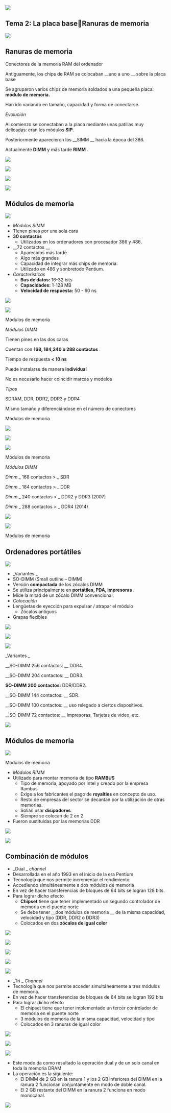![](img/U26_-_Zocalos_de_memoria0.png)

## Tema 2: La placa baseRanuras de memoria

![](img/U26_-_Zocalos_de_memoria1.jpg)

## Ranuras de memoria

Conectores de la memoria RAM del ordenador

Antiguamente, los chips de RAM se colocaban  __uno a uno __ sobre la placa base

Se agruparon varios chips de memoria soldados a una pequeña placa:  __módulo de memoria\.__

Han ido variando en tamaño, capacidad y forma de conectarse\.

_Evolución_

Al comienzo se conectaban a la placa mediante unas patillas muy delicadas: eran los módulos  __SIP\.__

Posteriormente aparecieron los  __SIMM __ hacia la época del 386\.

Actualmente  __DIMM__  y más tarde  __RIMM__ \.

![](img/U26_-_Zocalos_de_memoria2.jpg)

![](img/U26_-_Zocalos_de_memoria3.gif)

![](img/U26_-_Zocalos_de_memoria4.gif)

![](img/U26_-_Zocalos_de_memoria5.gif)

## Módulos de memoria

![](img/U26_-_Zocalos_de_memoria6.png)

* _Módulos SIMM_
* Tienen pines por una sola cara
* __30 contactos__
  * Utilizados en los ordenadores con procesador 386 y 486\.
* __72 contactos __
  * Aparecidos más tarde
  * Algo más grandes
  * Capacidad de integrar más chips de memoria\.
  * Utilizado en 486 y sonbretodo Pentium\.
* _Características_
  * __Bus de datos:__  16\-32 bits
  * __Capacidades:__  1\-128 MB
  * __Velocidad de respuesta:__  50 \- 60 ns

![](img/U26_-_Zocalos_de_memoria7.png)

![](img/U26_-_Zocalos_de_memoria8.png)

Módulos de memoria

_Módulos DIMM_

Tienen pines en las dos caras

Cuentan con  __168, 184,240 o 288 contactos__ \.

Tiempo de respuesta  __< 10 ns__

Puede instalarse de manera  __individual__

No es necesario hacer coincidir marcas y modelos

_Tipos_

SDRAM, DDR, DDR2, DDR3 y DDR4

Mismo tamaño y diferenciándose en el número de conectores

Módulos de memoria

![](img/U26_-_Zocalos_de_memoria9.jpg)

![](img/U26_-_Zocalos_de_memoria10.png)

![](img/U26_-_Zocalos_de_memoria11.jpg)

Módulos de memoria

_Módulos DIMM_

_Dimm_  _ 168 contactos > _ SDR

_Dimm_  _ 184 contactos > _ DDR

_Dimm_  _ 240 contactos > _ DDR2 y DDR3 \(2007\)

_Dimm_  _ 288 contactos > _ DDR4 \(2014\)

![](img/U26_-_Zocalos_de_memoria12.png)

![](img/U26_-_Zocalos_de_memoria13.jpg)

Módulos de memoria

## Ordenadores portátiles

![](img/U26_-_Zocalos_de_memoria14.png)

* _Variantes _
* SO\-DIMM \(Small outline – DIMM\)
* Versión  __compactada__  de los zócalos DIMM
* Se utiliza principalmente en  __portátiles, PDA, impresoras__ \.
* Mide la mitad de un zócalo DIMM convencional\.
* _Colocación_
* Lengüetas de eyección para expulsar / atrapar el módulo
  * Zócalos antiguos
* Grapas flexibles

![](img/U26_-_Zocalos_de_memoria15.jpg)

![](img/U26_-_Zocalos_de_memoria16.png)

![](img/U26_-_Zocalos_de_memoria17.jpg)

_Variantes _

__SO\-DIMM 256 contactos: __ DDR4\.

__SO\-DIMM 204 contactos: __ DDR3\.

__SO\-DIMM 200 contactos:__  DDR/DDR2\.

__SO\-DIMM 144 contactos: __ SDR\.

__SO\-DIMM 100 contactos: __ uso relegado a ciertos dispositivos\.

__SO\-DIMM 72 contactos: __ Impresoras, Tarjetas de video, etc\.

![](img/U26_-_Zocalos_de_memoria18.gif)

## Módulos de memoria

![](img/U26_-_Zocalos_de_memoria19.png)

Módulos de memoria

* _Módulos RIMM_
* Utilizado para montar memoria de tipo  __RAMBUS__
  * Tipo de memoria, apoyado por Intel y creado por la empresa Rambus
  * Exige a los fabricantes el pago de  __royalties__  en concepto de uso\.
  * Resto de empresas del sector se decantan por la utilización de otras memorias\.
  * Solian usar  __disipadores__
  * Siempre se colocan de 2 en 2
* Fueron sustituidas por las memorias DDR

![](img/U26_-_Zocalos_de_memoria20.jpg)

![](img/U26_-_Zocalos_de_memoria21.jpg)

## Combinación de módulos

* _Dual _  _channel_
* Desarrollada en el año 1993 en el inicio de la era Pentium
* Tecnología que nos permite incrementar el rendimiento
* Accediendo simultáneamente a dos módulos de memoria
* En vez de hacer transferencias de bloques de 64 bits se logran 128 bits\.
* Para lograr dicho efecto
  * __Chipset__  tiene que tener implementado un segundo controlador de memoria en el puente norte
  * Se debe tener  __dos módulos de memoria __ de la misma capacidad, velocidad y tipo \(DDR, DDR2 o DDR3\)
  * Colocados en dos  __zócalos de igual color__

![](img/U26_-_Zocalos_de_memoria22.jpg)

![](img/U26_-_Zocalos_de_memoria23.jpg)

![](img/U26_-_Zocalos_de_memoria24.jpg)

![](img/U26_-_Zocalos_de_memoria25.jpg)

![](img/U26_-_Zocalos_de_memoria26.jpg)

* _Tri _  _Channel_
* Tecnología que nos permite acceder simultáneamente a tres módulos de memoria\.
* En vez de hacer transferencias de bloques de 64 bits se logran 192 bits
* Para lograr dicho efecto
  * El chipset tiene que tener implementado un tercer controlador de memoria en el puente norte
  * 3 módulos de memoria de la misma capacidad, velocidad y tipo
  * Colocados en 3 ranuras de igual color

![](img/U26_-_Zocalos_de_memoria27.jpg)

![](img/U26_-_Zocalos_de_memoria28.jpg)

![](img/U26_-_Zocalos_de_memoria29.jpg)

* Este modo da como resultado la operación dual y de un solo canal en toda la memoria DRAM
* La operación es la siguiente:
  * El DIMM de 2 GB en la ranura 1 y los 2 GB inferiores del DIMM en la ranura 2 funcionan conjuntamente en modo de doble canal\.
  * El 2 GB restante del DIMM en la ranura 2 funciona en modo monocanal\.

![](img/U26_-_Zocalos_de_memoria30.jpg)


